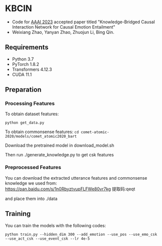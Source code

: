 # KBCIN

* Code for [AAAI 2023](https://aaai.org/Conferences/AAAI-23/) accepted paper titled "Knowledge-Bridged Causal Interaction Network for Causal Emotion Entailment"
* Weixiang Zhao, Yanyan Zhao, Zhuojun Li, Bing Qin.

## Requirements
* Python 3.7
* PyTorch 1.8.2
* Transformers 4.12.3
* CUDA 11.1

## Preparation

### Processing Features
To obtain dataset features:

`python get_data.py`

To obtain commonsense features:
`cd comet-atomic-2020/models/comet_atomic2020_bart`

Download the pretrained model in download_model.sh

Then run ./generate_knowledge.py to get csk features

### Preprocessed Features
You can download the extracted utterance features and commonsense knowledge we used from:
https://pan.baidu.com/s/1n0RbyztvupFLFWe80vr7kg  提取码:qeqt

and place them into ./data

## Training
You can train the models with the following codes:

`python train.py --hidden_dim 300 --add_emotion --use_pos --use_emo_csk --use_act_csk --use_event_csk --lr 4e-5`
